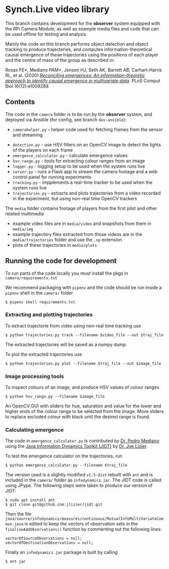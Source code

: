 # Synch.Live video library

This branch contains development for the **observer** system equipped with the
RPi Camera Module, as well as example media files and code that can be used
offline for testing and analysis.

Mainly the code on this branch performs object detection and object tracking to
produce trajectories, and computes information-theoretical causal emergence of
these trajectories using the positions of each player and the centre of mass of
the group as described in:

Rosas FE*, Mediano PAM*, Jensen HJ, Seth AK, Barrett AB, Carhart-Harris RL, et al.
(2020) [_Reconciling emergences: An information-theoretic approach to identify
causal emergence in multivariate data_](https://doi.org/10.1371/journal.pcbi.1008289).
PLoS Comput Biol 16(12):e1008289.

## Contents

The code in the `camera` folder is to be run by the **observer** system, and
deployed via Ansible (for config, see branch `dev-ansible`):

* `camerahelper.py` - helper code used for fetching frames from the sensor and
streaming
- `detection.py` - use HSV filters on an OpenCV image to detect the lights of
the players on each frame
- `emergence_calculator.py` - calculate emergence values
- `hsv_range.py` - tools for extracting colour ranges from an image
- `logger.py` - logging setup to be used when the system runs live
- `server.py` - runs a Flask app to stream the camera footage and a web control
panel for running experiments
- `tracking.py` - impplements a real-time tracker to be used when the system
runs live
- `trajectories.py` - extracts and plots trajectories from a video recorded in
the experiment, but using non-real time OpenCV trackers

The `media` folder contains footage of players from the first pilot and other
related multimedia
* example video files are in `media/video` and snapshots from them in `media/img`
* example trajectory files extracted from those videos are in the `media/trajectories`
folder and use the `.np` extension
* plots of these trajectories in `media/plots`

## Running the code for development

To run parts of the code locally you must install the pkgs in `camera/requirements.txt`

We recommend packaging with `pipenv` and the code should be run inside a `pipenv`
shell in the `camera/` folder

    $ pipenv shell requirements.txt


### Extracting and plotting trajectories

To extract trajectorie from video using non-real time tracking use

    $ python trajectories.py track --filename $video_file --out $traj_file

The extracted trajectories will be saved as a numpy dump.


To plot the extracted trajectories use

    $ python trajectories.py plot --filename $traj_file --out $image_file


### Image processing tools

To inspect colours of an image, and produce HSV values of colour ranges

    $ python hsv_range.py --filename $image_file

An OpenCV GUI with sliders for hue, saturation and value for the lower and
higher ends of the colour range to be selected from the image.
Move sliders to replace excluded colour with black until the desired range is
found.

### Calculating emergence

The code in `emergence_calculator.py` is contributed by [Dr. Pedro Mediano](https://github.com/pmediano)
using the [Java Information Dynamics Toolkit (JIDT)](https://github.com/jlizier/jidt/)
by [Dr. Joe Lizier](https://github.com/jlizier).

To test the emergence calculator on the trajectories, run

    $ python emergence_calculator.py --filename $traj_file


The version used is a slightly modified `v1.5-dist` rebuilt with `ant` and is included in
the `camera/` folder as `infodynamics.jar`. The JIDT code is called using JPype.
The following steps were taken to produce our version of JIDT:

    $ sudo apt install ant
    $ git clone git@github.com:jlizier/jidt.git

Then the file `java/source/infodynamics/measures/continuous/MutualInfoMultiVariateCommon.java`
is edited to keep the vectors of observation sets in the `finaliseAddObservations()` function
by commenting out the following lines:

    vectorOfSourceObservations = null;
    vectorOfDestinationObservations = null;

Finally an `infodynamics.jar` package is built by calling

    $ ant jar
